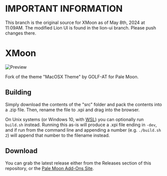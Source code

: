 # IMPORTANT INFORMATION
This branch is the original source for XMoon as of May 8th, 2024 at 11:09AM. The modified Lion UI is found in the lion-ui branch. Please push changes there.


# XMoon
![Preview](https://i.imgur.com/PTebvce.png)

Fork of the theme "MacOSX Theme" by GOLF-AT for Pale Moon.

## Building
Simply download the contents of the "src" folder  and pack the contents into a .zip file. Then, rename the file to .xpi and drag into the browser.

On Unix systems (or Windows 10, with [WSL](https://docs.microsoft.com/en-us/windows/wsl/about)) you can optionally run `build.sh` instead. Running this as-is will produce a .xpi file ending in `-dev`, and if run from the command line and appending a number (e.g. `./build.sh 2`) will append that number to the filename instead.

## Download
You can grab the latest release either from the Releases section of this repository, or the [Pale Moon Add-Ons Site](https://addons.palemoon.org/addon/xmoon/).
